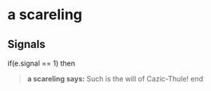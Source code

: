 # a scareling


## Signals

if(e.signal == 1) then


>**a scareling says:** Such is the will of Cazic-Thule!
end
